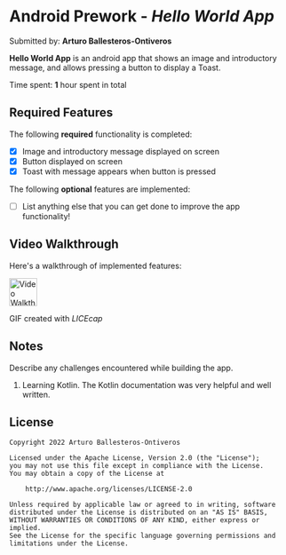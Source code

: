 # Android Prework - *Hello World App*

Submitted by: **Arturo Ballesteros-Ontiveros**

**Hello World App** is an android app that shows an image and introductory message, and allows pressing a button to display a Toast.

Time spent: **1** hour spent in total

## Required Features

The following **required** functionality is completed:

* [x] Image and introductory message displayed on screen
* [x] Button displayed on screen
* [x] Toast with message appears when button is pressed

The following **optional** features are implemented:

* [ ] List anything else that you can get done to improve the app functionality!

## Video Walkthrough

Here's a walkthrough of implemented features:

<img src='https://i.imgur.com/kmbfN11.gif' title='Video Walkthrough' width='50' alt='Video Walkthrough' />

<!-- Replace this with whatever GIF tool you used! -->
GIF created with *LICEcap*
<!-- Recommended tools:
[Kap](https://getkap.co/) for macOS
[ScreenToGif](https://www.screentogif.com/) for Windows
[peek](https://github.com/phw/peek) for Linux. -->

## Notes

Describe any challenges encountered while building the app.
1. Learning Kotlin. The Kotlin documentation was very helpful and well written.

## License

    Copyright 2022 Arturo Ballesteros-Ontiveros 

    Licensed under the Apache License, Version 2.0 (the "License");
    you may not use this file except in compliance with the License.
    You may obtain a copy of the License at

        http://www.apache.org/licenses/LICENSE-2.0

    Unless required by applicable law or agreed to in writing, software
    distributed under the License is distributed on an "AS IS" BASIS,
    WITHOUT WARRANTIES OR CONDITIONS OF ANY KIND, either express or implied.
    See the License for the specific language governing permissions and
    limitations under the License.